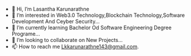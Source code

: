 - 👋 Hi, I’m Lasantha Karunarathne
- 👀 I’m interested in Web3.0 Technology,Blockchain Technology,Software Development And Ceyber Security...
- 🌱 I’m currently learning Bachelor Od Software Engineering Degree Programe...
- 💞️ I’m looking to collaborate on New Projects...
- 📫 How to reach me Lkkarunarathne143@gmail.com.

<!---
Emmakaru/Emmakaru is a ✨ special ✨ repository because its `README.md` (this file) appears on your GitHub profile.
You can click the Preview link to take a look at your changes.
--->
